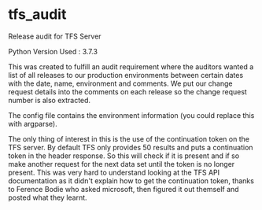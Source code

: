 # tfs_audit
Release audit for TFS Server

Python Version Used : 3.7.3

This was created to fulfill an audit requirement where the auditors wanted a list of all releases to our production environments between certain dates with the date, name, environment and comments. We put our change request details into the comments on each release so the change request number is also extracted.

The config file contains the environment information (you could replace this with argparse).

The only thing of interest in this is the use of the continuation token on the TFS server. By default TFS only provides 50 results and puts a continuation token in the header response. So this will check if it is present and if so make another request for the next data set until the token is no longer present. 
This was very hard to understand looking at the TFS API documentation as it didn't explain how to get the continuation token, thanks to Ference Bodie who asked microsoft, then figured it out themself and posted what they learnt.
